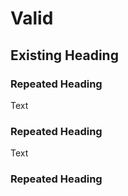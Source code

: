 # Valid

## Existing Heading

### Repeated Heading

Text

### Repeated Heading

Text

### Repeated Heading
